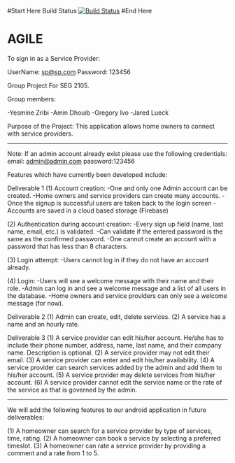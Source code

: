 #Start Here
Build Status
[![Build Status](https://circleci.com/gh/AminDhouib/AGILE.png?branch=master)](https://circleci.com/gh/AminDhouib/AGILE)
#End Here


# AGILE

To sign in as a Service Provider: 

UserName: sp@sp.com
Password: 123456


Group Project For SEG 2105.

Group members:

-Yesmine Zribi
-Amin Dhouib
-Gregory Ivo
-Jared Lueck

Purpose of the Project: This application allows home owners to connect with service providers.

****************************************************************************************

Note: If an admin account already exist please use the following credentials:
email: admin@admin.com
password:123456

Features which have currently been developed include: 

Deliverable 1
(1) Account creation: 
-One and only one Admin account can be created. 
-Home owners and service providers can create many accounts.
-Once the signup is successful users are taken back to the login screen
-Accounts are saved in a cloud based storage (Firebase)

(2) Authentication during account creation: 
-Every sign up field (name, last name, email, etc.) is validated. 
-Can validate if the entered password is the same as the confirmed password.
-One cannot create an account with a password that has less than 8 characters. 

(3) Login attempt:
-Users cannot log in if they do not have an account already. 

(4) Login:
-Users will see a welcome message with their name and their role. 
-Admin can log in and see a welcome message and a list of all users in the database.
-Home owners and service providers can only see a welcome message (for now).

Deliverable 2
(1) Admin can create, edit, delete services. 
(2) A service has a name and an hourly rate. 

Deliverable 3 
(1) A service provider can edit his/her account. He/she has to include their phone number, address, name, last name, and their company name. Description is optional. 
(2) A service provider may not edit their email. 
(3) A service provider can enter and edit his/her availability. 
(4) A service provider can search services added by the admin and add them to his/her account. 
(5) A service provider may delete services from his/her account. 
(6) A service provider cannot edit the service name or the rate of the service as that is governed by the admin. 
****************************************************************************************

We will add the following features to our android application in future deliverables:

(1) A homeowner can search for a service provider by type of services, time, rating. 
(2) A homeowner can book a service by selecting a preferred timeslot. 
(3) A homeowner can rate a service provider by providing a comment and a rate from 1 to 5. 


